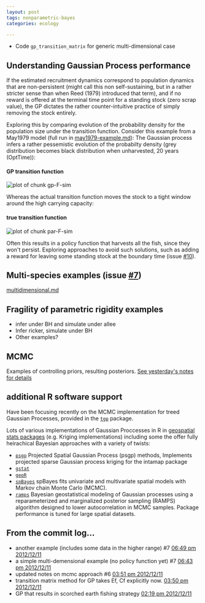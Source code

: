 ```yaml
---
layout: post
tags: nonparametric-bayes
categories: ecology

---
```


* Code `gp_transition_matrix` for generic multi-dimensional case


## Understanding Gaussian Process performance 

If the estimated recruitment dynamics correspond to population dynamics that are non-persistent (might call this non self-sustaining, but in a rather stricter sense than when Reed (1979) introduced that term), and if no reward is offered at the terminal time point for a standing stock (zero scrap value), the GP dictates the rather counter-intuitive practice of simply removing the stock entirely. 

Exploring this by comparing evolution of the probability density for the population size under the transition function. Consider this example from a May1979 model (full run in [may1979-example.md]()): The Gaussian process infers a rather pessemistic evolution of the probabilty density (grey distribution becomes black distribution when unharvested, 20 years (OptTime)): 

#### GP transition function

![plot of chunk gp-F-sim](/2012/assets/figures/2012-12-15-a3aad15b15-gp-F-sim.png) 


Whereas the actual transition function moves the stock to a tight window around the high carrying capacity:

#### true transition function

![plot of chunk par-F-sim](/2012/assets/figures/2012-12-15-a3aad15b15-par-F-sim.png) 


Often this results in a policy function that harvests all the fish, since they won't persist.  Exploring approaches to avoid such solutions, such as adding a reward for leaving some standing stock at the boundary time (issue [#10](https://github.com/cboettig/nonparametric-bayes/issues/10)).

## Multi-species examples (issue [#7](https://github.com/cboettig/nonparametric-bayes/issues/7))

[multidimensional.md](https://github.com/cboettig/nonparametric-bayes/blob/b5b1d3300497399fb364a40c9f4523203944702d/inst/examples/multidimensional.md)


## Fragility of parametric rigidity examples

* infer under BH and simulate under allee
* Infer ricker, simulate under BH
* Other examples?


## MCMC

Examples of controlling priors, resulting posteriors. [See yesterday's notes for details](http://www.carlboettiger.info/2012/12/10/prior-distributions-for-tgp-mcmc.html)


## additional R software support

Have been focusing recently on the MCMC implementation for treed Gaussian Processes, provided in the [`tgp`](http://cran.r-project.org/web/packages/tgp) package. 


Lots of various implementations of Gaussian Proccesses in R in [geospatial stats packages](http://cran.r-project.org/web/views/Spatial.html) (e.g. Kriging implementations) including some the offer fully heirachical Bayesian approaches with a variety of twists:



* [`psgp`](http://cran.r-project.org/web/packages/psgp/index.html) Projected Spatial Gaussian Process (psgp) methods, Implements projected sparse Gaussian process kriging for the intamap package
* [`gstat`](http://cran.r-project.org/web/packages/gstat/)
* [`geoR`](http://cran.r-project.org/web/packages/geoR/) 
* [`spBayes`](http://cran.r-project.org/web/packages/spBayes/index.html) spBayes fits univariate and multivariate spatial models with Markov chain Monte Carlo (MCMC).
* [`ramps`](http://cran.r-project.org/web/packages/ramps/index.html) Bayesian geostatistical modeling of Gaussian processes using a reparameterized and marginalized posterior sampling (RAMPS) algorithm designed to lower autocorrelation in MCMC samples. Package performance is tuned for large spatial datasets.


## From the commit log...

- another example (includes some data in the higher range) #7 [06:49 pm 2012/12/11](https://github.com/cboettig/nonparametric-bayes/commit/b5b1d3300497399fb364a40c9f4523203944702d)
- a simple multi-demensional example (no policy function yet) #7 [06:43 pm 2012/12/11](https://github.com/cboettig/nonparametric-bayes/commit/b74ccc45667d4e20790acca3c5947d9a23fc5e95)
- updated notes on mcmc approach #6 [03:51 pm 2012/12/11](https://github.com/cboettig/nonparametric-bayes/commit/19bbd1028b702ab9243cb525e3a8b441324408c7)
- transition matrix method for GP takes Ef, Cf explicitly now. [03:50 pm 2012/12/11](https://github.com/cboettig/nonparametric-bayes/commit/49cea150618907f48b058e45bbbc01a43c44f8c5)
- GP that results in scorched earth fishing strategy [02:19 pm 2012/12/11](https://github.com/cboettig/nonparametric-bayes/commit/6fc937211b6c5381b46dc0e8ffff6092545d7519)




